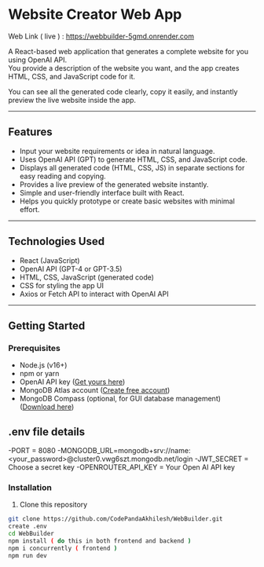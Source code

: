 # Website Creator Web App

Web Link ( live ) : https://webbuilder-5gmd.onrender.com

A React-based web application that generates a complete website for you using OpenAI API.  
You provide a description of the website you want, and the app creates HTML, CSS, and JavaScript code for it.  

You can see all the generated code clearly, copy it easily, and instantly preview the live website inside the app.

---

## Features

- Input your website requirements or idea in natural language.
- Uses OpenAI API (GPT) to generate HTML, CSS, and JavaScript code.
- Displays all generated code (HTML, CSS, JS) in separate sections for easy reading and copying.
- Provides a live preview of the generated website instantly.
- Simple and user-friendly interface built with React.
- Helps you quickly prototype or create basic websites with minimal effort.

---

## Technologies Used

- React (JavaScript)
- OpenAI API (GPT-4 or GPT-3.5)
- HTML, CSS, JavaScript (generated code)
- CSS for styling the app UI
- Axios or Fetch API to interact with OpenAI API

---

## Getting Started

### Prerequisites

- Node.js (v16+)
- npm or yarn
- OpenAI API key ([Get yours here](https://platform.openai.com/signup))
- MongoDB Atlas account ([Create free account](https://www.mongodb.com/cloud/atlas))
- MongoDB Compass (optional, for GUI database management) ([Download here](https://www.mongodb.com/products/compass))

## .env file details

-PORT = 8080
-MONGODB_URL=mongodb+srv://name:<your_password>@cluster0.vwg6szt.mongodb.net/login
-JWT_SECRET = Choose a secret key
-OPENROUTER_API_KEY = Your Open AI API key



### Installation

1. Clone this repository

```bash
git clone https://github.com/CodePandaAkhilesh/WebBuilder.git
create .env
cd WebBuilder
npm install ( do this in both frontend and backend )
npm i concurrently ( frontend )
npm run dev 
